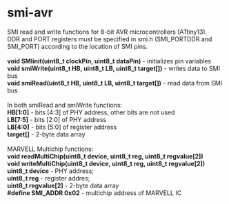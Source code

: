 # smi-avr
SMI read and write functions for 8-bit AVR microcontrollers (ATtiny13).<br>
DDR and PORT registers must be specified in smi.h (SMI_PORTDDR and SMI_PORT) according to the location of SMI pins.<br>
<br>
<b>void SMIinit(uint8_t clockPin, uint8_t dataPin)</b> - initializes pin variables<br>
<b>void smiWrite(uint8_t HB, uint8_t LB, uint8_t target[])</b> - writes data to SMI bus<br>
<b>void smiRead(uint8_t HB, uint8_t LB, uint8_t target[])</b> - read data from SMI bus<br>
<br>
In both smiRead and smiWrite functions:<br>
<b>HB[1:0]</b> - bits [4:3] of PHY address, other bits are not used<br>
<b>LB[7:5]</b> - bits [2:0] of PHY address<br>
<b>LB[4:0]</b> - bits [5:0] of register address<br>
<b>target[]</b> - 2-byte data array<br>
<br>
MARVELL Multichip functions:<br>
<b>void readMultiChip(uint8_t device, uint8_t reg, uint8_t regvalue[2])</b><br>
<b>void writeMultiChip(uint8_t device, uint8_t reg, uint8_t regvalue[2])</b><br>
<b>uint8_t device</b> - PHY address;<br>
<b>uint8_t reg</b> - register addres;<br>
<b>uint8_t regvalue[2]</b> - 2-byte data array<br>
<b>#define SMI_ADDR 0x02</b> - multichip address of MARVELL IC